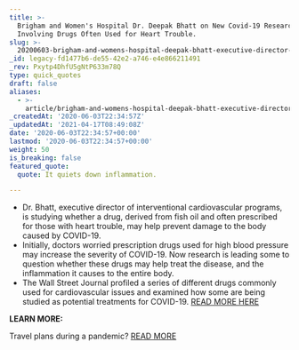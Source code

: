 ```yaml
---
title: >-
  Brigham and Women's Hospital Dr. Deepak Bhatt on New Covid-19 Research
  Involving Drugs Often Used for Heart Trouble.
slug: >-
  20200603-brigham-and-womens-hospital-deepak-bhatt-executive-director-of-interventional-cardiovascular-programs-on-new-research-on-covid-19-involving-drugs-often-used-for-heart-trouble
_id: legacy-fd1477b6-de55-42e2-a746-e4e866211491
_rev: Pxytp4DhfU5gNtP633m78Q
type: quick_quotes
draft: false
aliases:
  - >-
    article/brigham-and-womens-hospital-deepak-bhatt-executive-director-of-interventional-cardiovascular-programs-on-new-research-on-covid-19-involving-drugs-often-used-for-heart-trouble/
_createdAt: '2020-06-03T22:34:57Z'
_updatedAt: '2021-04-17T08:49:08Z'
date: '2020-06-03T22:34:57+00:00'
lastmod: '2020-06-03T22:34:57+00:00'
weight: 50
is_breaking: false
featured_quote:
  quote: It quiets down inflammation.

---
```

* Dr. Bhatt, executive director of interventional cardiovascular programs, is studying whether a drug, derived from fish oil and often prescribed for those with heart trouble, may help prevent damage to the body caused by COVID-19.
* Initially, doctors worried prescription drugs used for high blood pressure may increase the severity of COVID-19. Now research is leading some to question whether these drugs may help treat the disease, and the inflammation it causes to the entire body.
* The Wall Street Journal profiled a series of different drugs commonly used for cardiovascular issues and examined how some are being studied as potential treatments for COVID-19. [READ MORE HERE](https://www.wsj.com/articles/heart-drugs-show-promise-with-covid-19-complications-11591102632)

**LEARN MORE:**

Travel plans during a pandemic? [READ MORE](https://smarthernews.com/covid-19-air-travel/)
